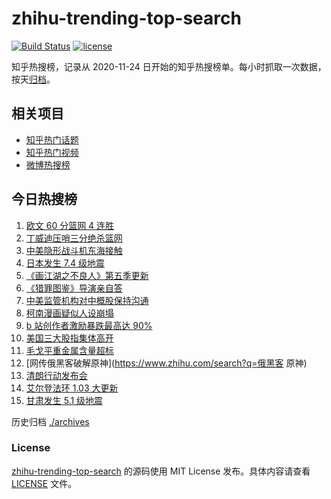 # zhihu-trending-top-search

[![Build Status](https://github.com/justjavac/zhihu-trending-top-search/workflows/ci/badge.svg?branch=main)](https://github.com/justjavac/zhihu-trending-top-search/actions)
[![license](https://img.shields.io/github/license/justjavac/zhihu-trending-top-search)](https://github.com/justjavac/zhihu-trending-top-search/blob/main/LICENSE)

知乎热搜榜，记录从 2020-11-24 日开始的知乎热搜榜单。每小时抓取一次数据，按天[归档](./archives)。

## 相关项目

- [知乎热门话题](https://github.com/justjavac/zhihu-trending-hot-questions)
- [知乎热门视频](https://github.com/justjavac/zhihu-trending-hot-video)
- [微博热搜榜](https://github.com/justjavac/weibo-trending-hot-search)

## 今日热搜榜

<!-- BEGIN -->
<!-- 最后更新时间 Fri Mar 18 2022 05:09:17 GMT+0800 (China Standard Time) -->

1. [欧文 60 分篮网 4 连胜](https://www.zhihu.com/search?q=篮网)
1. [丁威迪压哨三分绝杀篮网](https://www.zhihu.com/search?q=篮网)
1. [中美隐形战斗机东海接触](https://www.zhihu.com/search?q=中美隐形战斗机)
1. [日本发生 7.4 级地震](https://www.zhihu.com/search?q=日本地震)
1. [《画江湖之不良人》第五季更新](https://www.zhihu.com/search?q=画江湖之不良人)
1. [《猎罪图鉴》导演亲自答](https://www.zhihu.com/search?q=猎罪图鉴)
1. [中美监管机构对中概股保持沟通](https://www.zhihu.com/search?q=中美监管机构)
1. [柯南漫画疑似人设崩塌](https://www.zhihu.com/search?q=柯南)
1. [b 站创作者激励暴跌最高达 90%](https://www.zhihu.com/search?q=哔哩哔哩)
1. [美国三大股指集体高开](https://www.zhihu.com/search?q=美股大涨)
1. [毛戈平重金属含量超标](https://www.zhihu.com/search?q=毛戈平)
1. [网传俄黑客破解原神](https://www.zhihu.com/search?q=俄黑客 原神)
1. [清朗行动发布会](https://www.zhihu.com/search?q=清朗行动)
1. [艾尔登法环 1.03 大更新](https://www.zhihu.com/search?q=艾尔登法环更新)
1. [甘肃发生 5.1 级地震](https://www.zhihu.com/search?q=甘肃地震)

<!-- END -->

历史归档 [./archives](./archives)

### License

[zhihu-trending-top-search](https://github.com/justjavac/zhihu-trending-top-search)
的源码使用 MIT License 发布。具体内容请查看 [LICENSE](./LICENSE) 文件。
